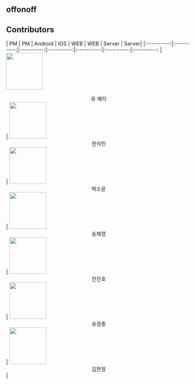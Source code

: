 ## offonoff

## Contributors

| PM | PM | Android | IOS | WEB | WEB | Server | Server|
|:----------:|:----------:|:----------:|:----------:|:----------:|:----------:|:----------:
| [<img src="https://avatars.githubusercontent.com/u/100466546?v=4" alt="" style="width:100px;100px;">](https://github.com/yereeee) <br/><div align="center">유 예리</div> | [<img src="https://avatars.githubusercontent.com/u/142553660?v=4" alt="" style="width:100px;100px;">](https://github.com/andersonhanimda) <br/><div align="center">한석민</div> | [<img src="https://avatars.githubusercontent.com/u/65206829?v=4" alt="" style="width:100px;100px;">](https://github.com/dev-muuu) <br/><div align="center">박소윤</div> | [<img src="https://avatars.githubusercontent.com/u/77428876?v=4" alt="" style="width:100px;100px;">](https://github.com/chaeyoung103) <br/><div align="center">송채영</div> | [<img src="https://avatars.githubusercontent.com/u/26860466?v=4" alt="" style="width:100px;100px;">](https://github.com/jinho1011) <br/><div align="center">전진호</div> | [<img src="https://avatars.githubusercontent.com/u/93924890?v=4" alt="" style="width:100px;100px;">](https://github.com/60jong) <br/><div align="center">유경종</div> | [<img src="https://avatars.githubusercontent.com/u/101321313?v=4" alt="" style="width:100px;100px;">](https://github.com/goldggyul) <br/><div align="center">김현정</div> |
